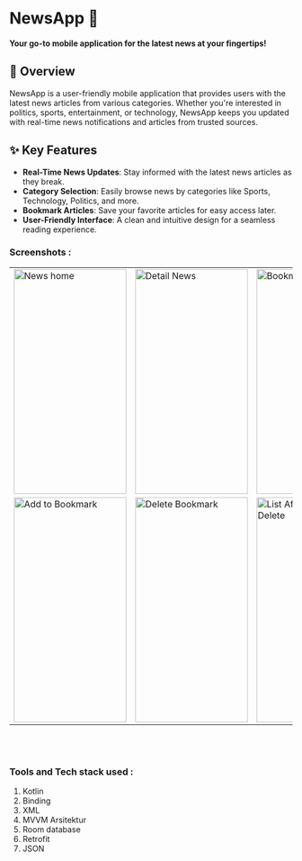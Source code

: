 # NewsApp 📰
**Your go-to mobile application for the latest news at your fingertips!**

## 🌟 Overview
NewsApp is a user-friendly mobile application that provides users with the latest news articles from various categories. Whether you're interested in politics, sports, entertainment, or technology, NewsApp keeps you updated with real-time news notifications and articles from trusted sources.

## ✨ Key Features
- **Real-Time News Updates**: Stay informed with the latest news articles as they break.
- **Category Selection**: Easily browse news by categories like Sports, Technology, Politics, and more.
- **Bookmark Articles**: Save your favorite articles for easy access later.
- **User-Friendly Interface**: A clean and intuitive design for a seamless reading experience.

 ### Screenshots : 
 
 <table align="center">
  <tr>
    <td><img src="https://user-images.githubusercontent.com/49097275/255646067-00207b51-15f8-4287-9533-fc981768d167.jpg" alt="News home" style="width:200px;height:400px;"></td>
    <td><img src="https://user-images.githubusercontent.com/49097275/255647587-5f03f115-b2f4-44db-ab44-729da120dd41.jpg" alt="Detail News" style="width:200px;height:400px;"></td>
    <td><img src="https://user-images.githubusercontent.com/49097275/255647606-8166653a-ba07-4a6c-8b1f-b85560c29d80.jpg" alt="Bookmark News" style="width:200px;height:400px;"></td>
  </tr>
  
  <tr>
    <td><img src="https://user-images.githubusercontent.com/49097275/255646152-5856802a-b8f6-481a-bcfe-dd07c8e51826.jpg" alt="Add to Bookmark" style="width:200px;height:400px;"></td>
    <td><img src="https://user-images.githubusercontent.com/49097275/255647676-fae02a1d-83cd-4e69-b877-ee8d4d0aa7b3.jpg" alt="Delete Bookmark" style="width:200px;height:400px;"></td>
    <td><img src="https://user-images.githubusercontent.com/49097275/255647696-6c1dfc18-a2be-4b09-8d46-23116d8e8dc8.jpg" alt="List After Bookmark Delete" style="width:200px;height:400px;"></td>
  </tr>
   
</table><br><br>

### Tools and Tech stack used : 
1. Kotlin
2. Binding
3. XML
4. MVVM Arsitektur
5. Room database 
6. Retrofit
7. JSON
   

